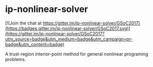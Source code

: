 # ip-nonlinear-solver

[![Join the chat at https://gitter.im/ip-nonlinear-solver/GSoC2017](https://badges.gitter.im/ip-nonlinear-solver/GSoC2017.svg)](https://gitter.im/ip-nonlinear-solver/GSoC2017?utm_source=badge&utm_medium=badge&utm_campaign=pr-badge&utm_content=badge)

A trust-region interior-point method for general nonlinear programing problems.
